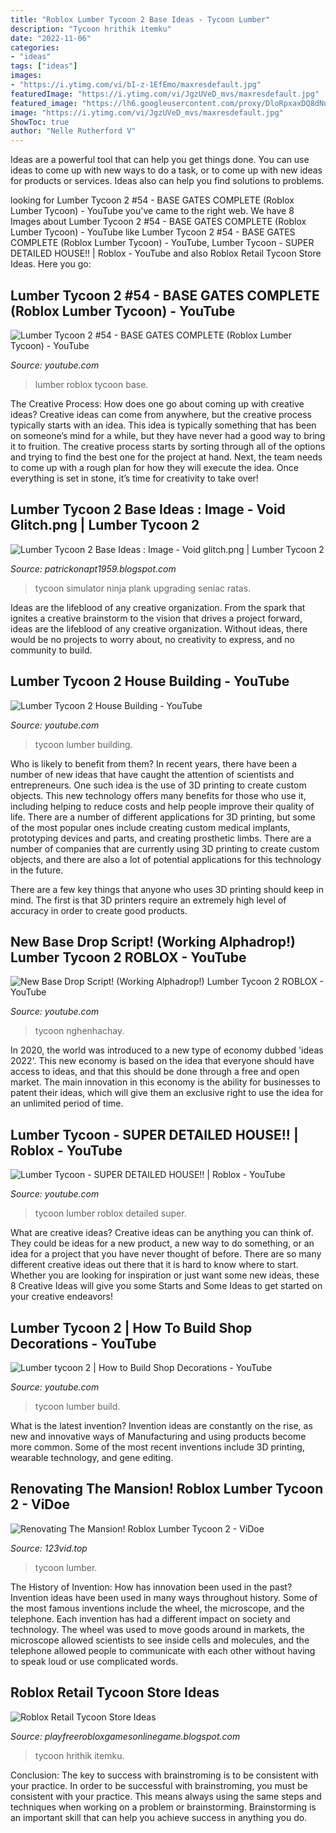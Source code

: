 ```yaml
---
title: "Roblox Lumber Tycoon 2 Base Ideas - Tycoon Lumber"
description: "Tycoon hrithik itemku"
date: "2022-11-06"
categories:
- "ideas"
tags: ["ideas"]
images:
- "https://i.ytimg.com/vi/bI-z-1EfEmo/maxresdefault.jpg"
featuredImage: "https://i.ytimg.com/vi/JgzUVeD_mvs/maxresdefault.jpg"
featured_image: "https://lh6.googleusercontent.com/proxy/DloRpxaxDQ8dNu154h-oUN3mfXb0ut0sqzeKwqTfyzjm3KtyYoSYdF5X3X03RxSSVydULLh49WDTkJoHOTtYTaCSvQYntLfD=w800-h600-pd"
image: "https://i.ytimg.com/vi/JgzUVeD_mvs/maxresdefault.jpg"
ShowToc: true
author: "Nelle Rutherford V"
---
```



Ideas are a powerful tool that can help you get things done. You can use ideas to come up with new ways to do a task, or to come up with new ideas for products or services. Ideas also can help you find solutions to problems.

	

		
looking for Lumber Tycoon 2 #54 - BASE GATES COMPLETE (Roblox Lumber Tycoon) - YouTube you've came to the right web. We have 8 Images about Lumber Tycoon 2 #54 - BASE GATES COMPLETE (Roblox Lumber Tycoon) - YouTube like Lumber Tycoon 2 #54 - BASE GATES COMPLETE (Roblox Lumber Tycoon) - YouTube, Lumber Tycoon - SUPER DETAILED HOUSE!! | Roblox - YouTube and also Roblox Retail Tycoon Store Ideas. Here you go:
		
    
## Lumber Tycoon 2 #54 - BASE GATES COMPLETE (Roblox Lumber Tycoon) - YouTube

<img loading=lazy src="https://i.ytimg.com/vi/AfVGENIvShA/maxresdefault.jpg" onerror="this.onerror=null;this.src='https://tse1.mm.bing.net/th?id=OIP.AKcJq2wthYGoFc0eGRtYJQHaEK&amp;pid=15.1';" alt="Lumber Tycoon 2 #54 - BASE GATES COMPLETE (Roblox Lumber Tycoon) - YouTube">

_Source: youtube.com_

>lumber roblox tycoon base. 

	

The Creative Process: How does one go about coming up with creative ideas?
Creative ideas can come from anywhere, but the creative process typically starts with an idea. This idea is typically something that has been on someone’s mind for a while, but they have never had a good way to bring it to fruition. The creative process starts by sorting through all of the options and trying to find the best one for the project at hand. Next, the team needs to come up with a rough plan for how they will execute the idea. Once everything is set in stone, it’s time for creativity to take over!

    
## Lumber Tycoon 2 Base Ideas : Image - Void Glitch.png | Lumber Tycoon 2

<img loading=lazy src="https://lh6.googleusercontent.com/proxy/DloRpxaxDQ8dNu154h-oUN3mfXb0ut0sqzeKwqTfyzjm3KtyYoSYdF5X3X03RxSSVydULLh49WDTkJoHOTtYTaCSvQYntLfD=w800-h600-pd" onerror="this.onerror=null;this.src='https://tse2.mm.bing.net/th?id=OIP.huClc1KkQNRE2NIrguNd7wHaFj&amp;pid=15.1';" alt="Lumber Tycoon 2 Base Ideas : Image - Void glitch.png | Lumber Tycoon 2">

_Source: patrickonapt1959.blogspot.com_

>tycoon simulator ninja plank upgrading seniac ratas. 

	

Ideas are the lifeblood of any creative organization. From the spark that ignites a creative brainstorm to the vision that drives a project forward, ideas are the lifeblood of any creative organization. Without ideas, there would be no projects to worry about, no creativity to express, and no community to build.

    
## Lumber Tycoon 2 House Building - YouTube

<img loading=lazy src="https://i.ytimg.com/vi/BiuInG5v7t4/maxresdefault.jpg" onerror="this.onerror=null;this.src='https://tse1.mm.bing.net/th?id=OIP.QOM53WpP02I69Qd0g_bFhwHaEL&amp;pid=15.1';" alt="Lumber Tycoon 2 House Building - YouTube">

_Source: youtube.com_

>tycoon lumber building. 

	

Who is likely to benefit from them?
In recent years, there have been a number of new ideas that have caught the attention of scientists and entrepreneurs. One such idea is the use of 3D printing to create custom objects. This new technology offers many benefits for those who use it, including helping to reduce costs and help people improve their quality of life.
There are a number of different applications for 3D printing, but some of the most popular ones include creating custom medical implants, prototyping devices and parts, and creating prosthetic limbs. There are a number of companies that are currently using 3D printing to create custom objects, and there are also a lot of potential applications for this technology in the future.

There are a few key things that anyone who uses 3D printing should keep in mind. The first is that 3D printers require an extremely high level of accuracy in order to create good products.

    
## New Base Drop Script! (Working Alphadrop!) Lumber Tycoon 2 ROBLOX - YouTube

<img loading=lazy src="https://i.ytimg.com/vi/8VOsjOn1nRQ/maxresdefault.jpg" onerror="this.onerror=null;this.src='https://tse1.mm.bing.net/th?id=OIP.1mc9Lqno_Q4C9oNH_bB63gHaEK&amp;pid=15.1';" alt="New Base Drop Script! (Working Alphadrop!) Lumber Tycoon 2 ROBLOX - YouTube">

_Source: youtube.com_

>tycoon nghenhachay. 

	

In 2020, the world was introduced to a new type of economy dubbed 'ideas 2022'. This new economy is based on the idea that everyone should have access to ideas, and that this should be done through a free and open market. The main innovation in this economy is the ability for businesses to patent their ideas, which will give them an exclusive right to use the idea for an unlimited period of time.

    
## Lumber Tycoon - SUPER DETAILED HOUSE!! | Roblox - YouTube

<img loading=lazy src="https://i.ytimg.com/vi/bI-z-1EfEmo/maxresdefault.jpg" onerror="this.onerror=null;this.src='https://tse2.mm.bing.net/th?id=OIP.1pD5Eufd0DnVhfFlW-0uCQHaEK&amp;pid=15.1';" alt="Lumber Tycoon - SUPER DETAILED HOUSE!! | Roblox - YouTube">

_Source: youtube.com_

>tycoon lumber roblox detailed super. 

	

What are creative ideas?
Creative ideas can be anything you can think of. They could be ideas for a new product, a new way to do something, or an idea for a project that you have never thought of before. There are so many different creative ideas out there that it is hard to know where to start. Whether you are looking for inspiration or just want some new ideas, these 8 Creative Ideas will give you some Starts and Some Ideas to get started on your creative endeavors!

    
## Lumber Tycoon 2 | How To Build Shop Decorations - YouTube

<img loading=lazy src="https://i.ytimg.com/vi/JgzUVeD_mvs/maxresdefault.jpg" onerror="this.onerror=null;this.src='https://tse2.mm.bing.net/th?id=OIP.YpeBxCBjxTgfRUwy-HmlMgHaEK&amp;pid=15.1';" alt="Lumber tycoon 2 | How to Build Shop Decorations - YouTube">

_Source: youtube.com_

>tycoon lumber build. 

	

What is the latest invention?
Invention ideas are constantly on the rise, as new and innovative ways of Manufacturing and using products become more common. Some of the most recent inventions include 3D printing, wearable technology, and gene editing.

    
## Renovating The Mansion! Roblox Lumber Tycoon 2 - ViDoe

<img loading=lazy src="https://i.ytimg.com/vi/p_4zeL79S6c/maxresdefault.jpg" onerror="this.onerror=null;this.src='https://tse4.mm.bing.net/th?id=OIP.ioQ9RPz1h_vdVWNql0bkPwHaEK&amp;pid=15.1';" alt="Renovating The Mansion! Roblox Lumber Tycoon 2 - ViDoe">

_Source: 123vid.top_

>tycoon lumber. 

	

The History of Invention: How has innovation been used in the past?
Invention ideas have been used in many ways throughout history. Some of the most famous inventions include the wheel, the microscope, and the telephone. Each invention has had a different impact on society and technology. The wheel was used to move goods around in markets, the microscope allowed scientists to see inside cells and molecules, and the telephone allowed people to communicate with each other without having to speak loud or use complicated words.

    
## Roblox Retail Tycoon Store Ideas

<img loading=lazy src="https://images-na.ssl-images-amazon.com/images/I/81Iqj2mMvxL._UR1600,1200_RI_.jpg" onerror="this.onerror=null;this.src='https://tse1.mm.bing.net/th?id=OIP.eA26bxKw5f59LFHAwDQ6VQHaFj&amp;pid=15.1';" alt="Roblox Retail Tycoon Store Ideas">

_Source: playfreerobloxgamesonlinegame.blogspot.com_

>tycoon hrithik itemku. 

	

Conclusion: The key to success with brainstroming is to be consistent with your practice.
In order to be successful with brainstroming, you must be consistent with your practice. This means always using the same steps and techniques when working on a problem or brainstorming. Brainstorming is an important skill that can help you achieve success in anything you do.

